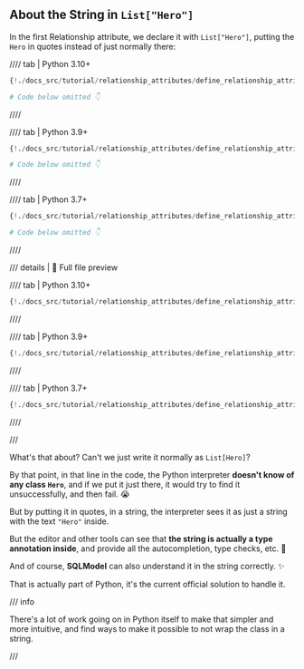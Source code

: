 ## About the String in `List["Hero"]`

In the first Relationship attribute, we declare it with `List["Hero"]`, putting the `Hero` in quotes instead of just normally there:

//// tab | Python 3.10+

```Python hl_lines="9"
{!./docs_src/tutorial/relationship_attributes/define_relationship_attributes/tutorial001_py310.py[ln:1-19]!}

# Code below omitted 👇
```

////

//// tab | Python 3.9+

```Python hl_lines="11"
{!./docs_src/tutorial/relationship_attributes/define_relationship_attributes/tutorial001_py39.py[ln:1-21]!}

# Code below omitted 👇
```

////

//// tab | Python 3.7+

```Python hl_lines="11"
{!./docs_src/tutorial/relationship_attributes/define_relationship_attributes/tutorial001.py[ln:1-21]!}

# Code below omitted 👇
```

////

/// details | 👀 Full file preview

//// tab | Python 3.10+

```Python
{!./docs_src/tutorial/relationship_attributes/define_relationship_attributes/tutorial001_py310.py!}
```

////

//// tab | Python 3.9+

```Python
{!./docs_src/tutorial/relationship_attributes/define_relationship_attributes/tutorial001_py39.py!}
```

////

//// tab | Python 3.7+

```Python
{!./docs_src/tutorial/relationship_attributes/define_relationship_attributes/tutorial001.py!}
```

////

///

What's that about? Can't we just write it normally as `List[Hero]`?

By that point, in that line in the code, the Python interpreter **doesn't know of any class `Hero`**, and if we put it just there, it would try to find it unsuccessfully, and then fail. 😭

But by putting it in quotes, in a string, the interpreter sees it as just a string with the text `"Hero"` inside.

But the editor and other tools can see that **the string is actually a type annotation inside**, and provide all the autocompletion, type checks, etc. 🎉

And of course, **SQLModel** can also understand it in the string correctly. ✨

That is actually part of Python, it's the current official solution to handle it.

/// info

There's a lot of work going on in Python itself to make that simpler and more intuitive, and find ways to make it possible to not wrap the class in a string.

///
